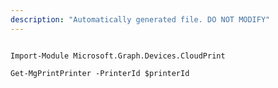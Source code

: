 ```yaml
---
description: "Automatically generated file. DO NOT MODIFY"
---
```


```powershellv2

Import-Module Microsoft.Graph.Devices.CloudPrint

Get-MgPrintPrinter -PrinterId $printerId

```